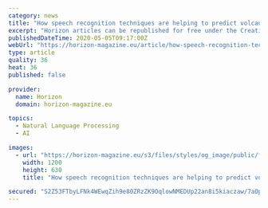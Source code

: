 ```yaml
---
category: news
title: "How speech recognition techniques are helping to predict volcanoes’ behaviour"
excerpt: "Horizon articles can be republished for free under the Creative Commons Attribution 4.0 International (CC BY 4.0) licence. You must give appropriate credit. We ask you to do this by: 1) Using the original journalist's byline 2) Linking back to our original story"
publishedDateTime: 2020-05-05T09:17:00Z
webUrl: "https://horizon-magazine.eu/article/how-speech-recognition-techniques-are-helping-predict-volcanoes-behaviour.html"
type: article
quality: 36
heat: 36
published: false

provider:
  name: Horizon
  domain: horizon-magazine.eu

topics:
  - Natural Language Processing
  - AI

images:
  - url: "https://horizon-magazine.eu/s3/files/styles/og_image/public/field/image/stromboli-4555500_1280.jpg?itok=snvaN9rC"
    width: 1200
    height: 630
    title: "How speech recognition techniques are helping to predict volcanoes’ behaviour"

secured: "S2Z53FTbyLFNk4WEwqZih9e80ZRzZK9OqlowNMEDUp22an8i5kiaczaw/7aOpMQDPbtnoa2GtZwTaYUT3l+jmXtPeYflev/vS0yixlxzng+MpAdNXYI8+/EuM/QRtOVGO4XuJVuqleOP1BahhOvPAUJD2rwcewvpv/dj/un6vhPak9/dI+deiMEhY2E5Ky3zoHHMS35IaXHfxst2Tdpwe5AXlOFp1fPjCFogTExJs9JaPKFRvSmxr+8fupl6wOkaDQMFYrbJhaiC17nO+2+GhKRC+fsCwAPI7ekMmZ04bReBYATBQU+kEWlyAyYVAcht;rwIy/tI127wqD6bnxhLAxQ=="
---
```


